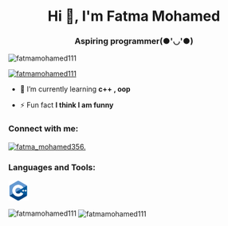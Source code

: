 <h1 align="center">Hi 👋, I'm Fatma Mohamed</h1>
<h3 align="center">Aspiring programmer(●'◡'●)</h3>

<p align="left"> <img src="https://komarev.com/ghpvc/?username=fatmamohamed111&label=Profile%20views&color=0e75b6&style=flat" alt="fatmamohamed111" /> </p>

<p align="left"> <a href="https://github.com/ryo-ma/github-profile-trophy"><img src="https://github-profile-trophy.vercel.app/?username=fatmamohamed111" alt="fatmamohamed111" /></a> </p>

- 🌱 I’m currently learning **c++ , oop**

- ⚡ Fun fact **I think I am funny**

<h3 align="left">Connect with me:</h3>
<p align="left">
<a href="https://codeforces.com/profile/fatma_mohamed356." target="blank"><img align="center" src="https://raw.githubusercontent.com/rahuldkjain/github-profile-readme-generator/master/src/images/icons/Social/codeforces.svg" alt="fatma_mohamed356." height="30" width="40" /></a>
</p>

<h3 align="left">Languages and Tools:</h3>
<p align="left"> <a href="https://www.w3schools.com/cpp/" target="_blank" rel="noreferrer"> <img src="https://raw.githubusercontent.com/devicons/devicon/master/icons/cplusplus/cplusplus-original.svg" alt="cplusplus" width="40" height="40"/> </a> </p>

<p><img align="left" src="https://github-readme-stats.vercel.app/api/top-langs?username=fatmamohamed111&show_icons=true&locale=en&layout=compact" alt="fatmamohamed111" /></p>

<p>&nbsp;<img align="center" src="https://github-readme-stats.vercel.app/api?username=fatmamohamed111&show_icons=true&locale=en" alt="fatmamohamed111" /></p>

